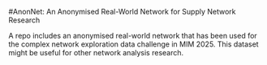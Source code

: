 #AnonNet: An Anonymised Real-World Network for Supply Network Research

A repo includes an anonymised real-world network that has been used for the complex network exploration data challenge in MIM 2025. This dataset might be useful for other network analysis research.
